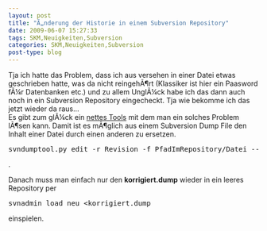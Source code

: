 ```yaml
---
layout: post
title: "Ã„nderung der Historie in einem Subversion Repository"
date: 2009-06-07 15:27:33
tags: SKM,Neuigkeiten,Subversion
categories: SKM,Neuigkeiten,Subversion
post-type: blog
---
```

Tja ich hatte das Problem, dass ich aus versehen in einer Datei etwas geschrieben hatte, was da nicht reingehÃ¶rt (Klassiker ist hier ein Paasword fÃ¼r Datenbanken etc.) und zu allem UnglÃ¼ck habe ich das dann auch noch in ein Subversion Repository eingecheckt. Tja wie bekomme ich das jetzt wieder da raus...<br/>
Es gibt zum glÃ¼ck ein <a href="http://svn.borg.ch/svndumptool/">nettes Tools</a> mit dem man ein solches Problem lÃ¶sen kann. Damit ist es mÃ¶glich aus einem Subversion Dump File den Inhalt einer Datei durch einen anderen zu ersetzen.
<pre>svndumptool.py edit -r Revision -f PfadImRepository/Datei --replace=dateineu original.dump korrigiert.dump</pre>.
Danach muss man einfach nur den <b>korrigiert.dump</b> wieder in ein leeres Repository per <pre>svnadmin load neu &lt;korrigiert.dump</pre> einspielen. 
